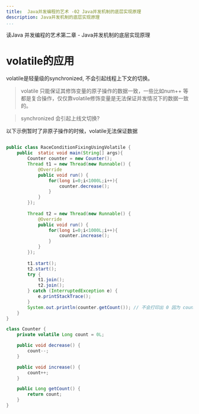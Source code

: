 ```yaml
---
title:  Java并发编程的艺术 -02 Java并发机制的底层实现原理
description: Java并发机制的底层实现原理
...
```


读Java 并发编程的艺术第二章 - Java并发机制的底层实现原理

# volatile的应用
volatile是轻量级的synchronized, 不会引起线程上下文的切换。 
>volatile 只能保证其修饰变量的原子操作的数据一致，一些比如num++ 等都是复合操作，仅仅靠volatile修饰变量是无法保证并发情况下的数据一致的。

> synchronized 会引起上线文切换? 

以下示例暂时了非原子操作的时候，volatile无法保证数据
```java

public class RaceConditionFixingUsingVolatile {
	public  static void main(String[] args){
		Counter counter = new Counter();
		Thread t1 = new Thread(new Runnable() {			
			@Override
			public void run() {
				for(long i=0;i<1000L;i++){
					counter.decrease();
				}
			}
		});
		
		Thread t2 = new Thread(new Runnable() {			
			@Override
			public void run() {
				for(long i=0;i<1000L;i++){
					counter.increase();
				}
			}
		});
		
		t1.start();
		t2.start();
		try {
			t1.join();
			t2.join();
		} catch (InterruptedException e) {
			e.printStackTrace();
		}
		System.out.println(counter.getCount()); // 不会打印出 0 因为 count++ 和 count-- 不是原子操作
	}
}

class Counter {
	private volatile Long count = 0L;

	public void decrease() {
		count--;
	}

	public void increase() {
		count++;
	}

	public Long getCount() {
		return count;
	}
}


```



